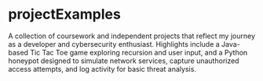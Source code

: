 # projectExamples
A collection of coursework and independent projects that reflect my journey as a developer and cybersecurity enthusiast. Highlights include a Java-based Tic Tac Toe game exploring recursion and user input, and a Python honeypot designed to simulate network services, capture unauthorized access attempts, and log activity for basic threat analysis.
